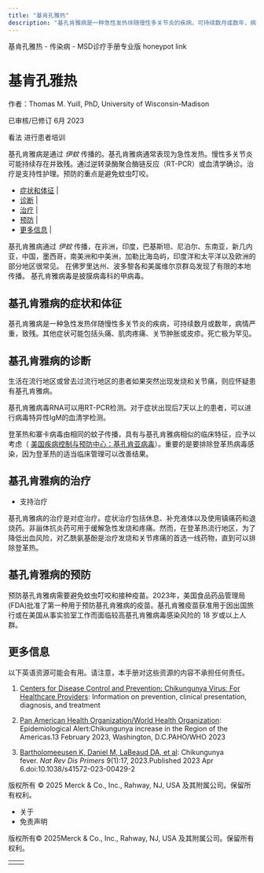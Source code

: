 ```yaml
---
title: "基肯孔雅热"
description: "基孔肯雅病是一种急性发热伴随慢性多关节炎的疾病，可持续数月或数年，病情严重，致残。其他症状可能包括头痛、肌肉疼痛、关节肿胀或皮疹。死亡极为罕见。"
---
```


﻿基肯孔雅热 \- 传染病 \- MSD诊疗手册专业版 honeypot link

# 基肯孔雅热

作者：Thomas M. Yuill, PhD, University of Wisconsin-Madison

已审核/已修订 6月 2023

看法 进行患者培训

基孔肯雅病是通过 _伊蚊_ 传播的。基孔肯雅病通常表现为急性发热。慢性多关节炎可能持续存在并致残。通过逆转录酶聚合酶链反应（RT-PCR）或血清学确诊。治疗是支持性护理。预防的重点是避免蚊虫叮咬。

- [症状和体征](#症状和体征_v81455812_zh) \|
- [诊断](#诊断_v81455816_zh) \|
- [治疗](#治疗_v81455823_zh) \|
- [预防](#预防_v81455830_zh) \|
- [更多信息](#更多信息_v81455834_zh) \|

基孔肯雅病通过 _伊蚊_ 传播，在非洲，印度，巴基斯坦、尼泊尔、东南亚，新几内亚，中国，墨西哥，南美洲和中美洲，加勒比海岛屿，印度洋和太平洋以及欧洲的部分地区很常见。 在佛罗里达州、波多黎各和美属维尔京群岛发现了有限的本地传播。 基孔肯雅病毒是披膜病毒科的甲病毒。

## 基孔肯雅病的症状和体征

基孔肯雅病是一种急性发热伴随慢性多关节炎的疾病，可持续数月或数年，病情严重，致残。其他症状可能包括头痛、肌肉疼痛、关节肿胀或皮疹。死亡极为罕见。

## 基孔肯雅病的诊断

生活在流行地区或曾去过流行地区的患者如果突然出现发烧和关节痛，则应怀疑患有基孔肯雅病。

基孔肯雅病毒RNA可以用RT-PCR检测。对于症状出现后7天以上的患者，可以进行病毒特异性IgM的血清学检测。

登革热和寨卡病毒由相同的蚊子传播，具有与基孔肯雅病相似的临床特征，应予以考虑（ [美国疾病控制与预防中心：基孔肯亚病毒](https://www.cdc.gov/chikungunya/hc/clinicalevaluation.html)）。重要的是要排除登革热病毒感染，因为登革热的适当临床管理可以改善结果。

## 基孔肯雅病的治疗

- 支持治疗


基孔肯雅病的治疗是对症治疗。症状治疗包括休息、补充液体以及使用镇痛药和退烧药。非甾体抗炎药可用于缓解急性发烧和疼痛。然而，在登革热流行地区，为了降低出血风险，对乙酰氨基酚是治疗发烧和关节疼痛的首选一线药物，直到可以排除登革热。

## 基孔肯雅病的预防

预防基孔肯雅病需要避免蚊虫叮咬和接种疫苗。2023年，美国食品药品管理局(FDA)批准了第一种用于预防基孔肯雅病的疫苗。基孔肯雅疫苗获准用于因出国旅行或在美国从事实验室工作而面临较高基孔肯雅病毒感染风险的 18 岁或以上人群。

## 更多信息

以下英语资源可能会有用。请注意，本手册对这些资源的内容不承担任何责任。

1. [Centers for Disease Control and Prevention: Chikungunya Virus: For Healthcare Providers](https://www.cdc.gov/chikungunya/hc/index.html): Information on prevention, clinical presentation, diagnosis, and treatment

2. [Pan American Health Organization/World Health Organization](https://www.paho.org/en/documents/epidemiological-alert-chikungunya-increase-region-americas): Epidemiological Alert:Chikungunya increase in the Region of the Americas.13 February 2023, Washington, D.C.PAHO/WHO 2023

3. [Bartholomeeusen K, Daniel M, LaBeaud DA, et al](https://pubmed.ncbi.nlm.nih.gov/37024497/): Chikungunya fever. _Nat Rev Dis Primers_ 9(1):17, 2023.Published 2023 Apr 6.doi:10.1038/s41572-023-00429-2




版权所有 © 2025
Merck & Co., Inc., Rahway, NJ, USA 及其附属公司。保留所有权利。

- 关于
- 免责声明

版权所有© 2025Merck & Co., Inc., Rahway, NJ, USA 及其附属公司。保留所有权利。

|     |     |
| --- | --- |
|  |  |